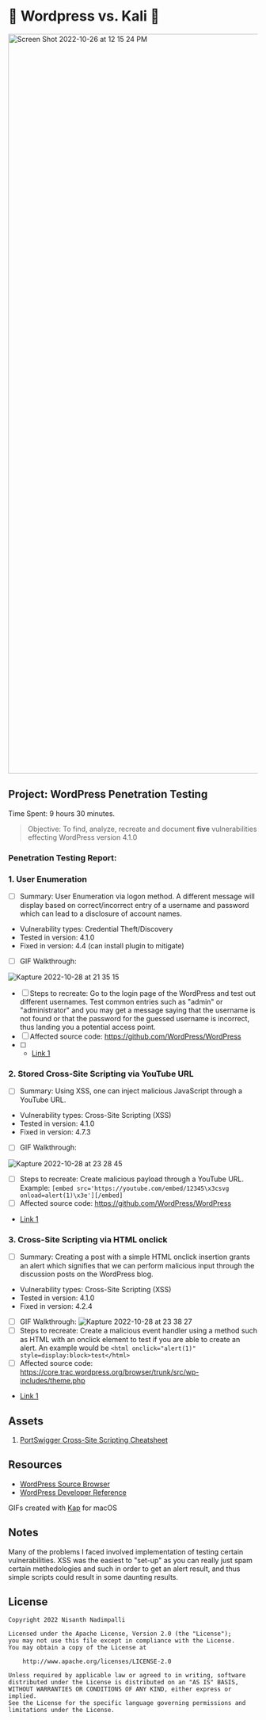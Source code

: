 # 📖 Wordpress vs. Kali 🐉

<img width="1494" alt="Screen Shot 2022-10-26 at 12 15 24 PM" src="https://user-images.githubusercontent.com/70921921/198755535-4dac0428-9b6b-4746-94ec-39640e76a66e.png">

## Project: WordPress Penetration Testing

Time Spent: 9 hours 30 minutes. 
> Objective: To find, analyze, recreate and document **five** vulnerabilities effecting WordPress version 4.1.0

### Penetration Testing Report:

### 1. User Enumeration

- [ ] Summary: User Enumeration via logon method. A different message will display based on correct/incorrect entry of a username and password which can lead to a disclosure of account names.
- Vulnerability types: Credential Theft/Discovery
- Tested in version: 4.1.0
- Fixed in version: 4.4 (can install plugin to mitigate)
- [ ] GIF Walkthrough: 

![Kapture 2022-10-28 at 21 35 15](https://user-images.githubusercontent.com/70921921/198755917-5562a951-b888-4e60-ac89-16163c423f2c.gif)
- [ ] Steps to recreate: Go to the login page of the WordPress and test out different usernames. Test common entries such as "admin" or "administrator" and you may get a message saying that the username is not found or that the password for the guessed username is incorrect, thus landing you a potential access point.
- [ ] Affected source code: https://github.com/WordPress/WordPress
- [ ] - [Link 1](https://core.trac.wordpress.org/browser/tags/version/src/source_file.php)
  
### 2. Stored Cross-Site Scripting via YouTube URL

- [ ] Summary: Using XSS, one can inject malicious JavaScript through a YouTube URL.
- Vulnerability types: Cross-Site Scripting (XSS)
- Tested in version: 4.1.0
- Fixed in version: 4.7.3
- [ ] GIF Walkthrough: 

![Kapture 2022-10-28 at 23 28 45](https://user-images.githubusercontent.com/70921921/198806179-e118036b-5c47-4979-83e0-d7f078360723.gif)
- [ ] Steps to recreate: Create malicious payload through a YouTube URL. Example: ```[embed src='https://youtube.com/embed/12345\x3csvg onload=alert(1)\x3e'][/embed]```
- [ ] Affected source code: https://github.com/WordPress/WordPress
- [Link 1](http://127.0.0.1:8080/?p=13)

### 3. Cross-Site Scripting via HTML onclick

- [ ] Summary: Creating a post with a simple HTML onclick insertion grants an alert which signifies that we can perform malicious input through the discussion posts on the WordPress blog.
- Vulnerability types: Cross-Site Scripting (XSS)
- Tested in version: 4.1.0
- Fixed in version: 4.2.4
- [ ] GIF Walkthrough: 
![Kapture 2022-10-28 at 23 38 27](https://user-images.githubusercontent.com/70921921/198810888-e7ccf05f-f48a-423d-a719-885bbe1bef2b.gif)
- [ ] Steps to recreate: Create a malicious event handler using a method such as HTML with an onclick element to test if you are able to create an alert. An example would be ```<html onclick="alert(1)" style=display:block>test</html>```
- [ ] Affected source code: https://core.trac.wordpress.org/browser/trunk/src/wp-includes/theme.php
- [Link 1](http://127.0.0.1:8080/?p=9)

## Assets

1. [PortSwigger Cross-Site Scripting Cheatsheet](https://portswigger.net/web-security/cross-site-scripting/cheat-sheet)

## Resources

- [WordPress Source Browser](https://core.trac.wordpress.org/browser/)
- [WordPress Developer Reference](https://developer.wordpress.org/reference/)

GIFs created with
[Kap](https://getkap.co/) for macOS


## Notes

Many of the problems I faced involved implementation of testing certain vulnerabilities. XSS was the easiest to "set-up" as you can really just spam certain methedologies and such in order to get an alert result, and thus simple scripts could result in some daunting results. 

## License

    Copyright 2022 Nisanth Nadimpalli

    Licensed under the Apache License, Version 2.0 (the "License");
    you may not use this file except in compliance with the License.
    You may obtain a copy of the License at

        http://www.apache.org/licenses/LICENSE-2.0

    Unless required by applicable law or agreed to in writing, software
    distributed under the License is distributed on an "AS IS" BASIS,
    WITHOUT WARRANTIES OR CONDITIONS OF ANY KIND, either express or implied.
    See the License for the specific language governing permissions and
    limitations under the License.
